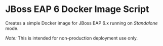 # JBoss EAP 6 Docker Image Script
Creates a simple Docker image for JBoss EAP 6.x running on _Standalone_ mode.

*Note:* This is intended for non-production deployment use only.
